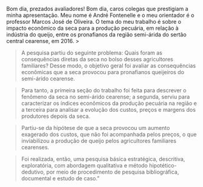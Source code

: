 

Bom dia, prezados avaliadores! Bom dia, caros colegas que prestigiam a minha apresentação. Meu nome é André Fontenelle e o meu orientador é o professor Marcos José de Oliveira. O tema do meu trabalho é sobre o impacto econômico da seca para a produção pecuária, em relação à indústria do queijo, entre os pronafianos da região semi-árida do sertão central cearense, em 2016. >

> A pesquisa partiu do seguinte problema: Quais foram as consequências diretas da seca no bolso desses agricultores familiares? Desse modo, o objetivo geral foi avaliar as consequências econômicas que a seca provocou para pronafianos queijeiros do semi-árido cearense.

> Para tanto, a primeira seção do trabalho foi feita para descrever o fenômeno da seca no semi-árido cearense; a segunda, serviu para caracterizar os índices econômicos da produção pecuária na região e a terceira para analisar a evolução dos custos, preços e margens dos produtores depois da seca. 

> Partiu-se da hipótese de que a seca provocou um aumento exagerado dos custos, que não foi acompanhada pelos preços, o que inviabilizou a produção de queijo pelos agricultores familiares cearenses. 

> Foi realizada, então, uma pesquisa básica estratégica, descritiva, exploratória, com abordagem qualitativa e método hipotético-dedutivo, por meio de procedimento de pesquisa bibliográfica, documental e estudo de caso.”
